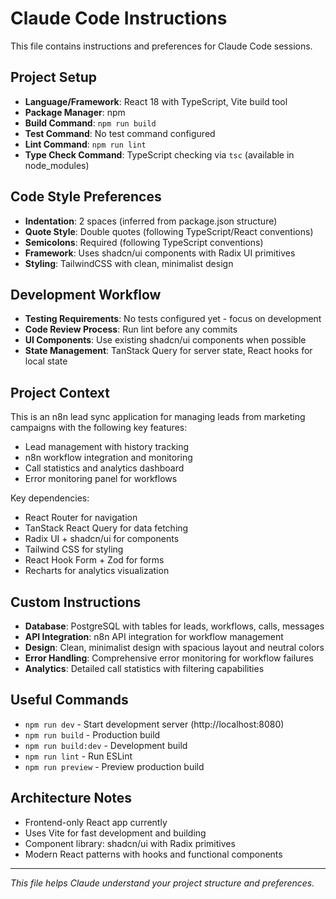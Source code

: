 # Claude Code Instructions

This file contains instructions and preferences for Claude Code sessions.

## Project Setup
- **Language/Framework**: React 18 with TypeScript, Vite build tool
- **Package Manager**: npm
- **Build Command**: `npm run build`
- **Test Command**: No test command configured
- **Lint Command**: `npm run lint`
- **Type Check Command**: TypeScript checking via `tsc` (available in node_modules)

## Code Style Preferences
- **Indentation**: 2 spaces (inferred from package.json structure)
- **Quote Style**: Double quotes (following TypeScript/React conventions)
- **Semicolons**: Required (following TypeScript conventions)
- **Framework**: Uses shadcn/ui components with Radix UI primitives
- **Styling**: TailwindCSS with clean, minimalist design

## Development Workflow
- **Testing Requirements**: No tests configured yet - focus on development
- **Code Review Process**: Run lint before any commits
- **UI Components**: Use existing shadcn/ui components when possible
- **State Management**: TanStack Query for server state, React hooks for local state

## Project Context
This is an n8n lead sync application for managing leads from marketing campaigns with the following key features:
- Lead management with history tracking
- n8n workflow integration and monitoring
- Call statistics and analytics dashboard
- Error monitoring panel for workflows

Key dependencies:
- React Router for navigation
- TanStack React Query for data fetching
- Radix UI + shadcn/ui for components
- Tailwind CSS for styling
- React Hook Form + Zod for forms
- Recharts for analytics visualization

## Custom Instructions
- **Database**: PostgreSQL with tables for leads, workflows, calls, messages
- **API Integration**: n8n API integration for workflow management
- **Design**: Clean, minimalist design with spacious layout and neutral colors
- **Error Handling**: Comprehensive error monitoring for workflow failures
- **Analytics**: Detailed call statistics with filtering capabilities

## Useful Commands
- `npm run dev` - Start development server (http://localhost:8080)
- `npm run build` - Production build
- `npm run build:dev` - Development build
- `npm run lint` - Run ESLint
- `npm run preview` - Preview production build

## Architecture Notes
- Frontend-only React app currently
- Uses Vite for fast development and building
- Component library: shadcn/ui with Radix primitives
- Modern React patterns with hooks and functional components

---
*This file helps Claude understand your project structure and preferences.*